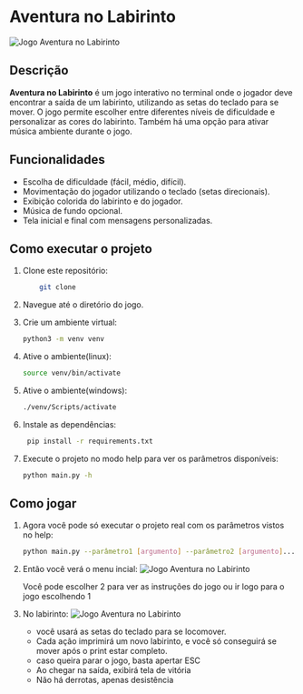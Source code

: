 # Aventura no Labirinto

![Jogo Aventura no Labirinto](./assets/aventura_labirinto.jpeg)

## Descrição

**Aventura no Labirinto** é um jogo interativo no terminal onde o jogador deve encontrar a saída de um labirinto, utilizando as setas do teclado para se mover. O jogo permite escolher entre diferentes níveis de dificuldade e personalizar as cores do labirinto. Também há uma opção para ativar música ambiente durante o jogo.

## Funcionalidades

- Escolha de dificuldade (fácil, médio, difícil).
- Movimentação do jogador utilizando o teclado (setas direcionais).
- Exibição colorida do labirinto e do jogador.
- Música de fundo opcional.
- Tela inicial e final com mensagens personalizadas.

## Como executar o projeto

1. Clone este repositório:
    ```bash
        git clone

2. Navegue até o diretório do jogo.

3. Crie um ambiente virtual:
   ```bash
   python3 -m venv venv

4. Ative o ambiente(linux):
    ```bash
    source venv/bin/activate

5. Ative o ambiente(windows):
    ```bash
    ./venv/Scripts/activate
    
6. Instale as dependências:
    ```bash
     pip install -r requirements.txt

7. Execute o projeto no modo help para ver os parâmetros disponíveis:
   ```bash
   python main.py -h

## Como jogar

1. Agora você pode só executar o projeto real com os parâmetros vistos no help:
    ```bash
    python main.py --parâmetro1 [argumento] --parâmetro2 [argumento]...

2. Então você verá o menu incial:
    ![Jogo Aventura no Labirinto](./assets/instrucoes.jpeg)

    Você pode escolher 2 para ver as instruções do jogo ou ir logo para o jogo escolhendo 1

3. No labirinto:
    ![Jogo Aventura no Labirinto](./assets/labirinto.jpeg)
   - você usará as setas do teclado para se locomover.
   - Cada ação imprimirá um novo labirinto, e você só conseguirá se mover após o print estar completo.
   - caso queira parar o jogo, basta apertar ESC
   - Ao chegar na saída, exibirá tela de vitória
   - Não há derrotas, apenas desistência